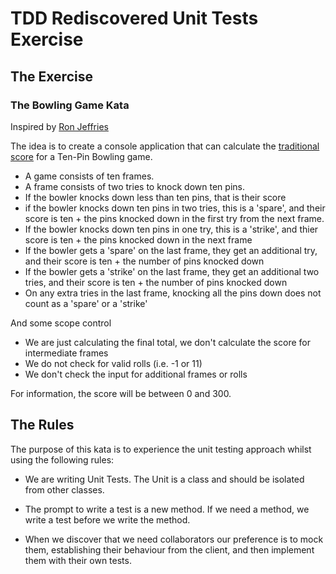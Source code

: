 # TDD Rediscovered Unit Tests Exercise

## The Exercise

### The Bowling Game Kata

Inspired by [Ron Jeffries](https://ronjeffries.com/xprog/articles/acsbowling/)

The idea is to create a console application that can calculate the [traditional score](https://en.wikipedia.org/wiki/Ten-pin_bowling#Scoring) for a Ten-Pin Bowling game.

* A game consists of ten frames.
* A frame consists of two tries to knock down ten pins.
* If the bowler knocks down less than ten pins, that is their score
* if the bowler knocks down ten pins in two tries, this is a 'spare', and their score is ten + the pins knocked down in the first try from the next frame.
* If the bowler knocks down ten pins in one try, this is a 'strike', and thier score is ten +  the pins knocked down in the next frame
* If the bowler gets a 'spare' on the last frame, they get an additional try, and their score is ten + the number of pins knocked down 
* If the bowler gets a 'strike' on the last frame, they get an additional two tries, and their score is ten + the number of pins knocked down
* On any extra tries in the last frame, knocking all the pins down does not count as a 'spare' or a 'strike'

And some scope control

* We are just calculating the final total, we don't calculate the score for intermediate frames
* We do not check for valid rolls (i.e. -1 or 11)
* We don't check the input for additional frames or rolls

For information, the score will be between 0 and 300.


## The Rules

The purpose of this kata is to experience the unit testing approach whilst using the following rules:

* We are writing Unit Tests. The Unit is a class and should be isolated from other classes.

* The prompt to write a test is a new method. If we need a method, we write a test before we write the method.

* When we discover that we need collaborators our preference is to mock them, establishing their behaviour from the client, and then implement them with their own tests. 
